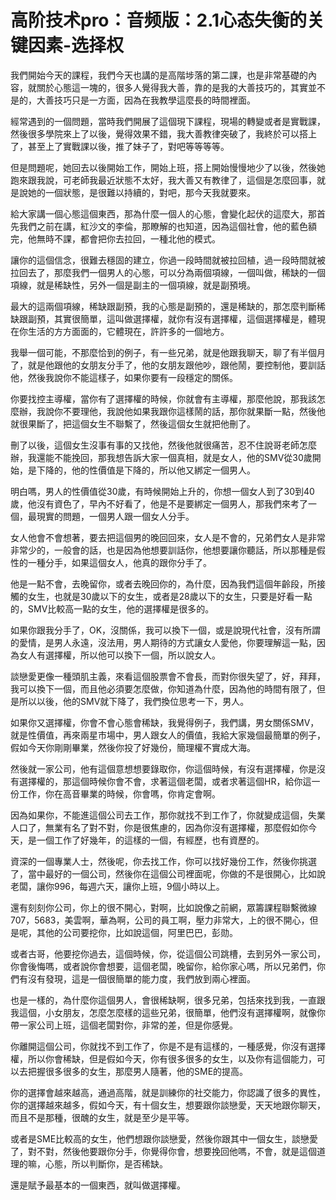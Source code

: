 # 高阶技术pro：音频版：2.1心态失衡的关键因素-选择权

我們開始今天的課程，我們今天也講的是高階埗落的第二課，也是非常基礎的內容，就關於心態這一塊的，很多人覺得我大善，靠的是我的大善技巧的，其實並不是的，大善技巧只是一方面，因為在我教學這麼長的時間裡面。

經常遇到的一個問題，當時我們開展了這個現下課程，現場的轉變或者是實戰課，然後很多學院來上了以後，覺得效果不錯，我大善教律突破了，我終於可以搭上了，甚至上了實戰課以後，推了妹子了，對吧等等等等。

但是問題呢，她回去以後開始工作，開始上班，搭上開始慢慢地少了以後，然後她跑來跟我說，可老師我最近狀態不太好，我大善又有教律了，這個是怎麼回事，就是說她的一個狀態，是很難以持續的，對吧，那今天我就要來。

給大家講一個心態這個東西，那為什麼一個人的心態，會變化起伏的這麼大，那首先我們之前在講，紅沙文的李倫，那瞭解的也知道，因為這個社會，他的藍色額完，他無時不課，都會把你去拉回，一種北他的模式。

讓你的這個信念，很難去穩固的建立，你過一段時間就被拉回植，過一段時間就被拉回去了，那麼我們一個男人的心態，可以分為兩個項線，一個叫做，稀缺的一個項線，就是稀缺性，另外一個是副主的一個項線，就是副預境。

最大的這兩個項線，稀缺跟副預，我的心態是副預的，還是稀缺的，那怎麼判斷稀缺跟副預，其實很簡單，這叫做選擇權，就你有沒有選擇權，這個選擇權是，體現在你生活的方方面面的，它體現在，許許多的一個地方。

我舉一個可能，不那麼恰到的例子，有一些兄弟，就是他跟我聊天，聊了有半個月了，就是他跟他的女朋友分手了，他的女朋友跟他吵，跟他鬧，要控制他，要訓話他，然後我說你不能這樣子，如果你要有一段穩定的關係。

你要找控主導權，當你有了選擇權的時候，你就會有主導權，那麼他說，那我該怎麼辦，我說你不要理他，我說他如果我跟你這樣鬧的話，那你就果斷一點，然後他就很果斷了，把這個女生不聯繫了，然後這個女生就把他刪了。

刪了以後，這個女生沒事有事的又找他，然後他就很痛苦，忍不住說哥老師怎麼辦，我還能不能挽回，那我想告訴大家一個真相，就是女人，他的SMV從30歲開始，是下降的，他的性價值是下降的，所以他又綁定一個男人。

明白嗎，男人的性價值從30歲，有時候開始上升的，你想一個女人到了30到40歲，他沒有資色了，早內不好看了，他是不是要綁定一個男人，那我們來考了一個，最現實的問題，一個男人跟一個女人分手。

女人他會不會想著，要去把這個男的晚回回來，女人是不會的，兄弟們女人是非常非常少的，一般會的話，也是因為他想要訓話你，他想要讓你聽話，所以那種是假性的一種分手，如果這個女人，他真的跟你分手了。

他是一點不會，去晚留你，或者去晚回你的，為什麼，因為我們這個年齡段，所接觸的女生，也就是30歲以下的女生，或者是28歲以下的女生，只要是好看一點的，SMV比較高一點的女生，他的選擇權是很多的。

如果你跟我分手了，OK，沒關係，我可以換下一個，或是說現代社會，沒有所謂的愛情，是男人永遠，沒法用，男人期待的方式讓女人愛他，你要理解這一點，因為女人有選擇權，所以他可以換下一個，所以說女人。

談戀愛更像一種頭肌主義，來看這個股票會不會長，而對你很失望了，好，拜拜，我可以換下一個，而且他必須要怎麼做，你知道為什麼，因為他的時間有限了，但是所以以後，他的SMV就下降了，我們換位思考一下，男人。

如果你又選擇權，你會不會心態會稀缺，我覺得例子，我們講，男女關係SMV，就是性價值，再來兩星市場中，男人跟女人的價值，我給大家幾個最簡單的例子，假如今天你剛剛畢業，然後你投了好幾份，簡理權不實成大海。

然後就一家公司，他有這個意想想要錄取你，你這個時候，有沒有選擇權，你是沒有選擇權的，那這個時候你會不會，求著這個老闆，或者求著這個HR，給你這一份工作，你在高音畢業的時候，你會嗎，你肯定會啊。

因為如果你，不能進這個公司去工作，那你就找不到工作了，你就變成這個，失業人口了，無業有名了對不對，你是很焦慮的，因為你沒有選擇權，那麼假如你今天，是一個工作了好幾年，的這樣的一個，有經歷，也有資歷的。

資深的一個專業人士，然後呢，你去找工作，你可以找好幾份工作，然後你挑選了，當中最好的一個公司，然後你在這個公司裡面呢，你做的不是很開心，比如說老闆，讓你996，每週六天，讓你上班，9個小時以上。

還有刻刻你公司，你上的很不開心，對啊，比如說像之前網，眾籌課程聯繫微線707，5683，美雲啊，華為啊，公司的員工啊，壓力非常大，上的很不開心，但是呢，其他的公司要挖你，比如說這個，阿里巴巴，彭勋。

或者古哥，他要挖你過去，這個時候，你，從這個公司跳槽，去到另外一家公司，你會後悔嗎，或者說你會想要，這個老闆，晚留你，給你家心嗎，所以兄弟們，你們有沒有發現，這是一個很簡單的能力度，我們放到兩心裡面。

也是一樣的，為什麼你這個男人，會很稀缺啊，很多兄弟，包括來找到我，一直跟我這個，小女朋友，怎麼怎麼樣的這些兄弟，很簡單，他們沒有選擇權啊，就像你帶一家公司上班，這個老闆對你，非常的差，但是你感覺。

你離開這個公司，你就找不到工作了，你是不是有這樣的，一種感覺，你沒有選擇權，所以你會稀缺，但是假如今天，你有很多很多的女生，以及你有這個能力，可以去把握很多很多的女生，那麼男人隨著，他的SME的提高。

你的選擇會越來越高，通過高階，就是訓練你的社交能力，你認識了很多的異性，你的選擇越來越多，假如今天，有十個女生，想要跟你談戀愛，天天地跟你聊天，而且不是那種，很醜的女生，就是至少是平等。

或者是SME比較高的女生，他們想跟你談戀愛，然後你跟其中一個女生，談戀愛了，對不對，然後他要跟你分手，你覺得你會，想要挽回他嗎，不會，就是這個道理的嘛，心態，所以判斷你，是否稀缺。

還是賦予最基本的一個東西，就叫做選擇權。